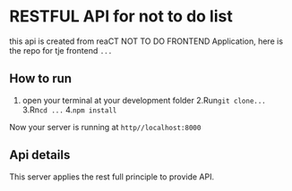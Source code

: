 # RESTFUL API for not to do list
this api is created from reaCT NOT TO DO FRONTEND Application, here is the repo for tje frontend `...`
## How to run 
1. open your terminal at your development folder
2.Run`git clone...`
3.Rn`cd ...`
4.`npm install`

Now your server is running at `http//localhost:8000`
## Api details
This server applies the rest full principle to provide API.